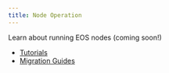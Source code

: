 ```yaml
---
title: Node Operation
---
```


Learn about running EOS nodes (coming soon!)

* [Tutorials](./50_tutorials/index.md)
* [Migration Guides](./100_migration-guides/index.md)

